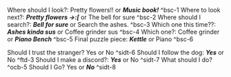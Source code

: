 Where should I look?: Pretty flowers!! or ***Music book!*** ^bsc-1
Where to look next?: ***Pretty flowers ->:\[*** or The bell for sure ^bsc-2
Where should I search?: ***Bell for sure*** or Search the ashes. ^bsc-3
Which one this time??: ***Ashes kinda sus*** or Coffee grinder sus ^bsc-4
Which one?: Coffee grinder or ***Piano Bench*** ^bsc-5
Final puzzle piece: ***Kettle*** or Piano ^bsc-6

Should I trust the stranger? Yes or No ^sidt-6
Should I follow the dog: ***Yes*** or No ^ftd-3
Should I make a discord?: ***Yes*** or No ^sidt-7
What should I do? ^ocb-5
Should I Go? Yes or ***No*** ^sidt-8